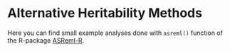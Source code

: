 # Alternative Heritability Methods
Here you can find small example analyses done with `asreml()` function of the R-package [ASReml-R](https://www.vsni.co.uk/software/asreml-r/).